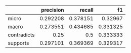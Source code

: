 |             |   precision |   recall |       f1 |
|:------------|------------:|---------:|---------:|
| micro       |    0.292208 | 0.378151 | 0.32967  |
| macro       |    0.273551 | 0.434685 | 0.331325 |
| contradicts |    0.25     | 0.5      | 0.333333 |
| supports    |    0.297101 | 0.369369 | 0.329317 |